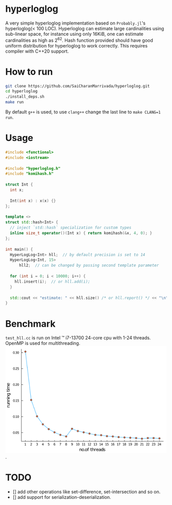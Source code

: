 # hyperloglog

A very simple hyperloglog implementation based on `Probably.jl`'s hyperloglog(< 100 LOC). Hyperloglog can estimate large cardinalities using sub-linear space, for instance using only 16KiB, one can estimate cardinalities as high as $2^{62}$. Hash function provided should have good uniform distribution for hyperloglog to work correctly.
This requires compiler with C++20 support.

# How to run
```bash
git clone https://github.com/SaiCharanMarrivada/hyperloglog.git
cd hyperloglog
./install_deps.sh
make run
```
By default `g++` is used, to use `clang++` change the last line to `make CLANG=1 run`.

# Usage
```cpp
#include <functional>
#include <iostream>

#include "hyperloglog.h"
#include "komihash.h"

struct Int {
  int x;

  Int(int x) : x(x) {}
};

template <>
struct std::hash<Int> {
  // inject `std::hash` specialization for custom types
  inline size_t operator()(Int x) { return komihash(&x, 4, 0); }
};

int main() {
  HyperLogLog<Int> hll;  // by default precision is set to 14
  HyperLogLog<Int, 15>
      hll2;  // can be changed by passing second template parameter

  for (int i = 0; i < 10000; i++) {
    hll.insert(i);  // or hll.add(i);
  }

  std::cout << "estimate: " << hll.size() /* or hll.report() */ << "\n";
}
```

# Benchmark
`test_hll.cc` is run on Intel &trade; i7-13700 24-core cpu with 1-24 threads. OpenMP is used for multithreading. ![](./running_times.png?raw=true).

# TODO
- [] add other operations like set-difference, set-intersection and so on.
- [] add support for serialization-deserialization.
